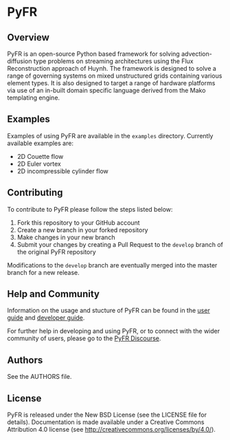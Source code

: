 # PyFR

## Overview

PyFR is an open-source Python based framework for solving advection-diffusion
type problems on streaming architectures using the Flux Reconstruction
approach of Huynh. The framework is designed to solve a range of governing
systems on mixed unstructured grids containing various element types. It is
also designed to target a range of hardware platforms via use of an in-built
domain specific language derived from the Mako templating engine.

## Examples

Examples of using PyFR are available in the `examples` directory. Currently
available examples are:

- 2D Couette flow
- 2D Euler vortex
- 2D incompressible cylinder flow

## Contributing

To contribute to PyFR please follow the steps listed below:

1. Fork this repository to your GitHub account
2. Create a new branch in your forked repository
3. Make changes in your new branch
4. Submit your changes by creating a Pull Request to the `develop` branch of the original PyFR repository

Modifications to the `develop` branch are eventually merged into the master
branch for a new release.

## Help and Community

Information on the usage and stucture of PyFR can be found in the [user guide](http://pyfr.org/user_guide.php)
and [developer guide](http://pyfr.org/developer_guide.php).

For further help in developing and using PyFR, or to connect with the wider
community of users, please go to the [PyFR Discourse](https://pyfr.discourse.group).

## Authors

See the AUTHORS file.

## License

PyFR is released under the New BSD License (see the LICENSE file for details).
Documentation is made available under a Creative Commons Attribution 4.0
license (see <http://creativecommons.org/licenses/by/4.0/>).
